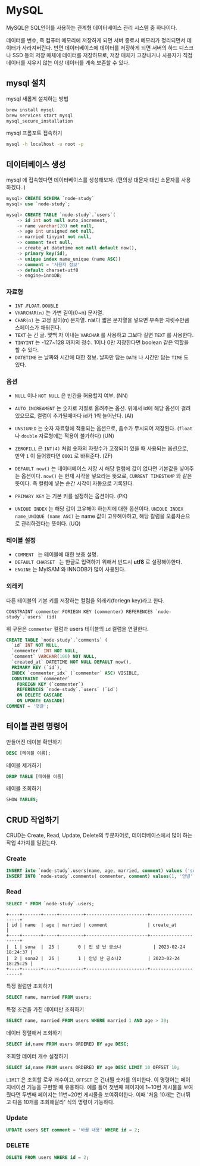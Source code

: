 # MySQL

MySQL은 SQL언어를 사용하는 관계형 데이터베이스 관리 시스템 중 하나이다.

데이터를 변수, 즉 컴퓨터 메모리에 저장하게 되면 서버 종료시 메모리가 정리되면서 데이터가 사라져버린다. 반면 데이터베이스에 데이터를 저장하게 되면 서버의 하드 디스크나 SSD 등의 저장 매체에 데이터를 저장하므로, 저장 매체가 고장나거나 사용자가 직접 데이터를 지우지 않는 이상 데이터를 계속 보존할 수 있다. 

## mysql 설치

mysql 새롭게 설치하는 방법

```bash
brew install mysql
brew services start mysql
mysql_secure_installation
```

mysql 프롬포트 접속하기

```bash
mysql -h localhost -u root -p
```



## 데이터베이스 생성

mysql 에 접속했다면 데이터베이스를 생성해보자. (편의상 대문자 대신 소문자를 사용하겠다..)

```sql
mysql> CREATE SCHEMA `node-study`
mysql> use `node-study`;
```

```sql
mysql> CREATE TABLE `node-study`.`users`(
    -> id int not null auto_increment,
    -> name varchar(20) not null,
    -> age int unsigned not null,
    -> married tinyint not null,
    -> comment text null,
    -> create_at datetime not null default now(),
    -> primary key(id),
    -> unique index name_unique (name ASC))
    -> comment = '사용자 정보'
    -> default charset=utf8
    -> engine=innoDB;
```

### 자료형

- `INT` .`FLOAT`. `DOUBLE`
- `VHARCHAR(n)` 는 가변 길이(0~n) 문자열.
- `CHAR(n)` 는 고정 길이(n) 문자열. n보다 짧은 문자열을 넣으면 부족한 자릿수만큼 스페이스가 채워진다.
- `TEXT` 는 긴 글. 몇백 자 이내는 `VARCHAR` 를 사용하고 그보다 길면 `TEXT` 를 사용한다.
- `TINYINT` 는 -127~128 까지의 정수. 1이나 0만 저장한다면 boolean 같은 역할을 할 수 있다. 
- `DATETIME` 는 날짜와 시간에 대한 정보. 날짜만 담는 `DATE` 나 시간만 담는 `TIME` 도 있다.

### 옵션

- `NULL` 이나 `NOT NULL` 은 빈칸을 허용할지 여부. (NN)
- `AUTO_INCREAMENT` 는 숫자로 저절로 올려주는 옵션. 위에서 id에 해당 옵션이 걸려있으므로, 컬럼이 추가될때마다 id가 1씩 늘어난다. (AI)
- `UNSIGNED` 는 숫자 자료형에 적용되는 옵션으로, 음수가 무시되어 저장된다. (`float`나 `double` 자료형에는 적용이 불가하다)  (UN)
- `ZEROFILL` 은 `INT(4)` 처럼 숫자의 자릿수가 고정되어 있을 때 사용되는 옵션으로, 만약 `1` 이 들어왔다면 `0001` 로 바꿔준다. (ZF)

- `DEFAULT now()` 는 데이터베이스 저장 시 해당 컬럼에 값이 없다면 기본값을 넣어주는 옵션이다. `now()` 는 현재 시각을 넣으라는 뜻으로, `CURRENT TIMESTAMP` 와 같은 뜻이다. 즉 컬럼에 넣는 순간 시각이 자동으로 기록된다. 
- `PRIMARY KEY` 는 기본 키를 설정하는 옵션이다. (PK)
- `UNIQUE INDEX` 는 해당 값이 고유해야 하는지에 대한 옵션이다. `UNIQUE INDEX name_UNIQUE (name ASC)` 는 name 값이 고유해야하고, 해당 칼럼을 오름차순으로 관리하겠다는 뜻이다. (UQ)

### 테이블 설정

- `COMMENT ` 는 테이블에 대한 보충 설명.
- `DEFAULT CHARSET ` 는 한글로 입력하기 위해서 반드시 **utf8** 로 설정해야한다. 
- `ENGINE` 는 MyISAM 와 INNODB가 많이 사용된다. 

### 외래키

다른 테이블의 기본 키를 저장하는 컬럼을 외래키(foriegn key)라고 한다. 

```mysql
CONSTRAINT commenter FORIEGN KEY (commenter) REFERENCES `node-study`.`users` (id)
```

위 구문은 `commenter` 컬럼과 users 테이블의 `id` 컬럼을 연결한다. 

```sql
CREATE TABLE `node-study`.`comments` (
  `id` INT NOT NULL,
  `commenter` INT NOT NULL,
  `comment` VARCHAR(100) NOT NULL,
  `created_at` DATETIME NOT NULL DEFAULT now(),
  PRIMARY KEY (`id`),
  INDEX `commenter_idx` (`commenter` ASC) VISIBLE,
  CONSTRAINT `commenter`
    FOREIGN KEY (`commenter`)
    REFERENCES `node-study`.`users` (`id`)
    ON DELETE CASCADE
    ON UPDATE CASCADE)
COMMENT = '댓글';
```



## 테이블 관련 명령어

만들어진 테이블 확인하기

```sql
DESC [테이블 이름];
```

테이블 제거하기

```sql
DROP TABLE [테이블 이름]
```

테이블 조회하기

```sql
SHOW TABLES;
```



## CRUD 작업하기 

CRUD는 Create, Read, Update, Delete의 두문자어로, 데이터베이스에서 많이 하는 작업 4가지를 일컫는다. 

### Create

```sql
INSERT into `node-study`.users(name, age, married, comment) values ('sona', 25, 0, '안 녕 난 공소나')
INSERT INTO `node-study`.comments( commenter, comment) values(1, '안녕'); 
```

### Read

```sql
SELECT * FROM `node-study`.users;
```

```
+----+-------+-----+---------+-----------------------+---------------------+
| id | name  | age | married | comment               | create_at           |
+----+-------+-----+---------+-----------------------+---------------------+
|  1 | sona  |  25 |       0 | 안 녕 난 공소나       		| 2023-02-24 18:24:37 |
|  2 | sona2 |  26 |       1 | 안녕 난 공소나2      	  | 2023-02-24 18:25:25 |
+----+-------+-----+---------+-----------------------+---------------------+
```

특정 컬럼만 조회하기 

```sql
SELECT name, married FROM users;
```

특정 조건을 가진 데이터만 조회하기

```sql
SELECT name, married FROM users WHERE married 1 AND age > 30;
```

데이터 정렬해서 조회하기

```sql
SELECT id,name FROM users ORDERED BY age DESC;
```

조회할 데이터 개수 설정하기

```sql
SELECT id,name FROM users ORDERED BY age DESC LIMIT 10 OFFSET 10;
```

 `LIMIT` 은 조회할 로우 개수이고, `OFFSET` 은 건너뛸 숫자를 의미한다. 이 명령어는 페이지네이션 기능을 구현할 때 유용하다. 예를 들어 첫번째 페이지에 1~10번 게시물을 보여줬다면 두번째 페이지는 11번~20번 게시물을 보여줘야한다. 이때 '처음 10개는 건너뛰고 다음 10개를 조회해달라' 식의 명령이 가능하다.

### Update

```sql
UPDATE users SET comment = '바꿀 내용' WHERE id = 2;
```

### DELETE

```sql
DELETE FROM users WHERE id = 2;
```



